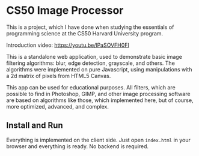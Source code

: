 # CS50 Image Processor

This is a project, which I have done when studying the essentials of programming science at the CS50 Harvard University program. 

Introduction video: https://youtu.be/lPaSOVFH0FI

This is a standalone web application, used to demonstrate basic image filtering algorithms: blur, edge detection, grayscale, and others. The algorithms were implemented on pure Javascript, using manipulations with a 2d matrix of pixels from HTML5 Canvas. 

This app can be used for educational purposes. All filters, which are possible to find in Photoshop, GIMP, and other image processing software are based on algorithms like those, which implemented here, but of course, more optimized, advanced, and complex.

## Install and Run

Everything is implemented on the client side. Just open `index.html` in your browser and everything is ready. No backend is required. 
